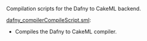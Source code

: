 Compilation scripts for the Dafny to CakeML backend.

[dafny_compilerCompileScript.sml](dafny_compilerCompileScript.sml):
* Compiles the Dafny to CakeML compiler.
